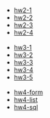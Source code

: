 - [hw2-1](https://leegeonhee37.github.io/homework2-1.html)
- [hw2-2](https://leegeonhee37.github.io/homework2-2.html)
- [hw2-3](https://leegeonhee37.github.io/homework2-3.html)
- [hw2-4](https://leegeonhee37.github.io/homework2-4.html)
<br><br>
- [hw3-1](https://leegeonhee37.github.io/hw3-1.jpg)
- [hw3-2](https://leegeonhee37.github.io/hw3-2.jpg)
- [hw3-3](https://leegeonhee37.github.io/hw3-3.jpg)
- [hw3-4](https://leegeonhee37.github.io/hw3-4.jpg)
- [hw3-5](https://leegeonhee37.github.io/hw3-5.jpg)
<br><br>
- [hw4-form](https://leegeonhee37.github.io/hw4-ticket_form.php.txt)
- [hw4-list](https://leegeonhee37.github.io/hw4-ticket_list.php)
- [hw4-sql](https://leegeonhee37.github.io/hw4-ticketdb.sql)
